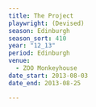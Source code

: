 ```yaml
---
title: The Project
playwright: (Devised)
season: Edinburgh
season_sort: 410
year: "12_13"
period: Edinburgh
venue:
  - ZOO Monkeyhouse
date_start: 2013-08-03
date_end: 2013-08-25

---
```

